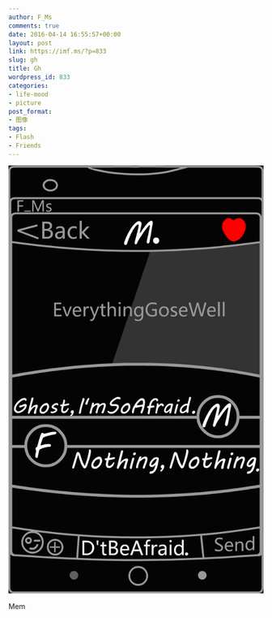 ```yaml
---
author: F_Ms
comments: true
date: 2016-04-14 16:55:57+00:00
layout: post
link: https://imf.ms/?p=833
slug: gh
title: Gh
wordpress_id: 833
categories:
- life-mood
- picture
post_format:
- 图像
tags:
- Flash
- Friends
---
```


![random (2)](/img/post/wp/2016/04/random-2.png)


Mem
